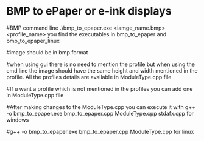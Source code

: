 # BMP to ePaper or e-ink displays

#BMP command line 
.\bmp_to_epaper.exe <iamge_name.bmp> <profile_name>  you find the executables in bmp_to_epaper and bmp_to_epaper_linux




#image should be in bmp format


#when using gui there is no need to mention the profile but when using the cmd line the image should have the same height and width mentioned in the profile. All the profiles details are available in ModuleType.cpp file 


#If u want a profile which is not mentioned in the profiles you can add one in ModuleType.cpp file


#After making changes to the ModuleType.cpp you can execute it with g++ -o bmp_to_epaper.exe bmp_to_epaper.cpp ModuleType.cpp stdafx.cpp for windows

#g++ -o bmp_to_epaper.exe bmp_to_epaper.cpp ModuleType.cpp for linux




